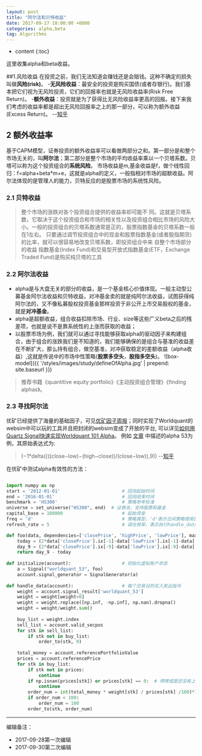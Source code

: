 ```yaml
---
layout: post
title: "阿尔法和贝特收益"
date: 2017-09-27 18:00:00 +0800 
categories: alpha,beta
tag: Algorithms
---
```

* content
{:toc}


这里收集alpha和beta收益。

<!-- more -->
##1.风险收益
 在投资之前，我们无法知道会赚钱还是会赔钱。这种不确定的损失叫做**风险(risk)**。
-**无风险收益**：最安全的投资是购买国债(或者存银行)。我们基本把它们视为无风险投资，它们的回报率也就是无风险收益率(Risk Free Return)。
-**额外收益**：投资就是为了获得比无风险收益率更高的回报。接下来我们考虑的收益率都是超出无风险回报率之上的那一部分，可以称为额外收益 (Excess Return)。
--[知乎](https://www.zhihu.com/question/23543972)

## 2 额外收益率
基于CAPM模型，证券投资的额外收益率可以看做两部分之和。第一部分是和整个市场无关的，叫**阿尔法**；第二部分是整个市场的平均收益率乘以一个贝塔系数。贝塔可以称为这个投资组合的**系统风险**。
市场收益是m,基金收益是f，做个线性回归：f=alpha+beta*m+e，这就是alpha的定义，一般指相对市场的超额收益。阿尔法体现的是管理人的能力，贝特反应的是股票市场的系统性风险。

### 2.1 贝特收益
> 整个市场的涨跌对各个投资组合提供的收益率却可能不 同。这就是贝塔系数，它取决于这个投资组合和市场的相关性以及投资组合相比市场的风险大小。一般的投资组合的贝塔系数通常是正的，股票指数基金的贝塔系数一般在1左右。
> 只要通过调节投资组合中的现金和股票指数基金(或者股指期货)的比率，就可以很容易地改变贝塔系数，即投资组合中来 自整个市场部分的收益
> 指数基金(Index Fund)和交易型开放式指数基金(ETF，Exchange Traded Fund)是购买纯贝塔的工具


### 2.2 阿尔法收益
+ alpha是与大盘无关的部分的收益，是一个基金核心价值体现。一般主动型公募基金阿尔法收益和贝特收益，对冲基金卖的就是纯阿尔法收益，试图获得纯阿尔法的，又不像私募股权投资基金那样投资于非公开上市交易股权的基金，就是**对冲基金**。
+ alpha是超额收益，组合收益扣除市场、行业、size等这些广义beta之后的残差项，也就是说不是靠系统性的上涨而获取的收益；
+ 以股票市场为例，我们就可以通过寻找能够获取alpha的驱动因子来构建组合，由于组合的涨跌我们是不知道的，我们能够确保的是组合与基准的收益差在不断扩大，那么持有组合，做空基准，对冲获取稳定的差额收益（alpha收益）,这就是传说中的市场中性策略(**股票多空头**，**股指多空头**)。
![box-model]({{ '/styles/images/study/defineOfAlpha.jpg' | prepend: site.baseurl }})

>推荐书籍《quantitive equity portfolio》《主动投资组合管理》《finding alphas》。
 
### 2.3 寻找阿尔法

优矿已经提供了海量的基础因子，可见[优矿因子周报](https://uqer.io/community/share/57425e58228e5b86a71fd0c3)；同时实现了Worldquant的websim中可以玩的工具并且把封闭的websim变成了开放的平台, 可以详见[如何用Quartz Signal快速实现Worldquant 101 Alpha](https://uqer.io/community/share/56e7d803228e5b887de50afe)。
例如 [文章](http://papers.ssrn.com/sol3/Papers.cfm?abstract_id=2701346) 中描述的alpha 53为例，其原始表达式为:
> (−1*delta((((close−low)−(high−close))/(close−low)),9))
--[知乎](https://www.zhihu.com/question/23543972/answer/102596255)

在优矿中测试alpha有效性的方法：

``` python

import numpy as np
start = '2012-01-01'                       # 回测起始时间
end = '2016-01-01'                         # 回测结束时间
benchmark = 'HS300'                        # 策略参考标准
universe = set_universe("HS300", end)  # 证券池，支持股票和基金
capital_base = 100000                      # 起始资金
freq = 'd'                                 # 策略类型，'d'表示日间策略使用日线回测，'m'表示日内策略使用分钟线回测
refresh_rate = 5                           # 调仓频率，表示执行handle_data的时间间隔，若freq = 'd'时间间隔的单位为交易日，若freq = 'm'时间间隔为分钟

def foo(data, dependencies=['closePrice', 'highPrice', 'lowPrice'], max_window=9):
    today = (2*data['closePrice'].ix[-1]-data['lowPrice'].ix[-1]-data['highPrice'].ix[-1])/(data['closePrice'].ix[-1]-data['lowPrice'].ix[-1])
    day_9 = (2*data['closePrice'].ix[-9]-data['lowPrice'].ix[-9]-data['highPrice'].ix[-9])/(data['closePrice'].ix[-9]-data['lowPrice'].ix[-9])
    return day_9 - today
    
def initialize(account):                   # 初始化虚拟账户状态
    a = Signal("worldquant_53", foo)
    account.signal_generator = SignalGenerator(a)
    
def handle_data(account):                  # 每个交易日的买入卖出指令
    weight = account.signal_result['worldquant_53']
    weight = weight[weight>0]
    weight = weight.replace([np.inf, -np.inf], np.nan).dropna()
    weight = weight/weight.sum()
    
    buy_list = weight.index
    sell_list = account.valid_secpos
    for stk in sell_list:
        if stk not in buy_list:
            order_to(stk, 0)
        
    total_money = account.referencePortfolioValue
    prices = account.referencePrice 
    for stk in buy_list:
        if stk not in prices:
            continue
        if np.isnan(prices[stk]) or prices[stk] == 0:  # 停牌或是还没有上市等原因不能交易
            continue
        order_num = int(total_money * weight[stk] / prices[stk] /100)*100
        if order_num < 100:
            order_num = 100
        order_to(stk, order_num)
```


---

编辑备注：

+ 2017-09-28第一次编辑
+ 2017-09-30第二次编辑